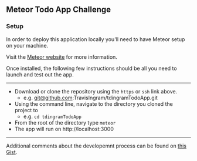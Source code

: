 ## Meteor Todo App Challenge

### Setup

In order to deploy this application locally you'll need to have Meteor setup on your machine.

Visit the [Meteor website](https://www.meteor.com/install) for more information.

Once installed, the following few instructions should be all you need to launch and test out the app.

---

- Download or clone the repository using the `https` or `ssh` link above.
  - e.g. git@github.com:TravisIngram/tdingramTodoApp.git
- Using the command line, navigate to the directory you cloned the project to
  - e.g. `cd tdingramTodoApp`
- From the root of the directory type `meteor`
- The app will run on http://localhost:3000

---

Additional comments about the developemnt process can be found on [this Gist](https://gist.github.com/TravisIngram/b1740f403b0af86c38f3a9a5fb1109dc).
